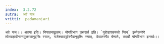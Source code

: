 ```yaml
---
index:  3.2.72
sutra:  अवे यजः
vritti:  padamanjari
---
```


	अवे यजः।। अवया इति। निपातनाद्रुत्वम्। योगविभाग उत्तरार्थ इति। `पुरोडाशवयजो ण्विन्` इत्येकयोगे श्वेतवहादीनामप्युत्तरत्रानुवृत्तिः स्यात्, यजेश्चावपूर्वस्यैवानुवृत्तिः स्यात्, केवलस्यैव चेष्यते, तदर्थो योगविभाग इत्यर्थः।।
